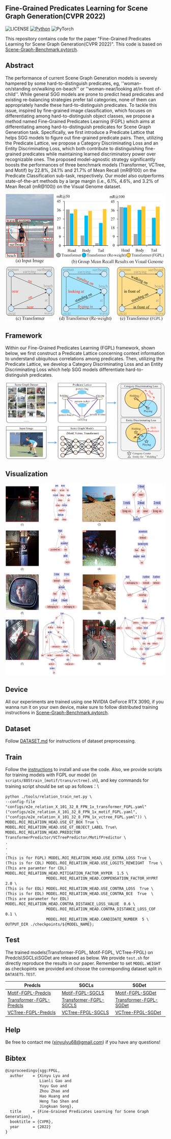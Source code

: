 ## Fine-Grained Predicates Learning for Scene Graph Generation(CVPR 2022)

![LICENSE](https://img.shields.io/badge/license-MIT-green)
[![Python](https://img.shields.io/badge/python-3.7-blue.svg)](https://www.python.org/)
![PyTorch](https://img.shields.io/badge/pytorch-1.2.0-%237732a8)

This repository contains code for the paper "Fine-Grained Predicates Learning for Scene Graph Generation(CVPR 2022)". This code is based on [Scene-Graph-Benchmark.pytorch](https://github.com/KaihuaTang/Scene-Graph-Benchmark.pytorch). 

## Abstract
The performance of current Scene Graph Generation models is severely hampered by some hard-to-distinguish predicates, eg, ''woman-on/standing on/walking on-beach'' or ''woman-near/looking at/in front of-child''. While general SGG models are prone to predict head predicates and existing re-balancing strategies prefer tail categories, none of them can appropriately handle these hard-to-distinguish predicates. To tackle this issue, inspired by fine-grained image classification, which focuses on differentiating among hard-to-distinguish object classes, we propose a method named Fine-Grained Predicates Learning (FGPL) which aims at differentiating among hard-to-distinguish predicates for Scene Graph Generation task. Specifically, we first introduce a Predicate Lattice that helps SGG models to figure out fine-grained predicate pairs. Then, utilizing the Predicate Lattice, we propose a Category Discriminating Loss and an Entity Discriminating Loss, which both contribute to distinguishing fine-grained predicates while maintaining learned discriminatory power over recognizable ones. The proposed model-agnostic strategy significantly boosts the performances of three benchmark models (Transformer, VCTree, and Motif) by 22.8\%, 24.1\% and 21.7\% of Mean Recall (mR@100) on the Predicate Classification sub-task, respectively. Our model also outperforms state-of-the-art methods by a large margin (i.e., 6.1\%, 4.6\%, and 3.2\% of Mean Recall (mR@100)) on the Visual Genome dataset.
<div align=center><img height="400" width="600" src=abstract.png/></div>

## Framework
Within our Fine-Grained Predicates Learning (FGPL) framework, shown below, we first construct a Predicate Lattice concerning context information to understand ubiquitous correlations among predicates. Then, utilizing the Predicate Lattice, we develop a Category Discriminating Loss and an Entity Discriminating Loss which help SGG models differentiate hard-to-distinguish predicates.
<div align=center><img src=framework.png/></div>

## Visualization
<div align=center><img  height="600" width="800" src=visual_sp-1.png/></div>

## Device
All our experiments are trained using one NVIDIA GeForce RTX 3090, if you wanna run it on your own device, make sure to follow distributed training instructions in [Scene-Graph-Benchmark.pytorch](https://github.com/KaihuaTang/Scene-Graph-Benchmark.pytorch). 

## Dataset
Follow [DATASET.md](DATASET.md) for instructions of dataset preprocessing.

## Train
Follow the [instructions](https://github.com/KaihuaTang/Scene-Graph-Benchmark.pytorch) to install and use the code. Also, we provide scripts for training models with FGPL our model (in `scripts/885train_[motif/trans/vctree].sh`), and 
key commands for training script should be set up as follows：\

    python ./tools/relation_train_net.py \
    --config-file "configs/e2e_relation_X_101_32_8_FPN_1x_transformer_FGPL.yaml" ("configs/e2e_relation_X_101_32_8_FPN_1x_motif_FGPL.yaml", ("configs/e2e_relation_X_101_32_8_FPN_1x_vctree_FGPL.yaml")) \
    MODEL.ROI_RELATION_HEAD.USE_GT_BOX True \
    MODEL.ROI_RELATION_HEAD.USE_GT_OBJECT_LABEL True\
    MODEL.ROI_RELATION_HEAD.PREDICTOR TransformerPredictor/VCTreePredictor/MotifPredictor \
    . 
    . 
    .
    (This is for FGPL) MODEL.ROI_RELATION_HEAD.USE_EXTRA_LOSS True \
    (This is for CDL) MODEL.ROI_RELATION_HEAD.USE_LOGITS_REWEIGHT  True \  
    (This are paramter for CDL) MODEL.ROI_RELATION_HEAD.MITIGATION_FACTOR_HYPER  1.5 \
                      MODEL.ROI_RELATION_HEAD.COMPENSATION_FACTOR_HYPRT  2.0 \
    (This is for EDL) MODEL.ROI_RELATION_HEAD.USE_CONTRA_LOSS  True \ 
    (This is for EDL) MODEL.ROI_RELATION_HEAD.USE_CONTRA_BCE  True  \   
    (This are parameter for EDL) MODEL.ROI_RELATION_HEAD.CONTRA_DISTANCE_LOSS_VALUE  0.6 \
                      MODEL.ROI_RELATION_HEAD.CONTRA_DISTANCE_LOSS_COF  0.1 \
                      MODEL.ROI_RELATION_HEAD.CANDIDATE_NUMBER  5 \    
    OUTPUT_DIR ./checkpoints/${MODEL_NAME};
    
## Test
The trained models(Transformer-FGPL, Motif-FGPL, VCTree-FPGL) on Predcls\SGCLs\SGDet are released as below. We provide `test.sh` for directly reproduce the results in our paper. Remember to set `MODEL.WEIGHT` as checkopints we provided and choose the corresponding dataset split in `DATASETS.TEST`.


| Predcls                | SGCLs                 | SGDet                 |
|--------------------|--------------------|--------------------|
| [Motif-FGPL-Predcls](https://stduestceducn-my.sharepoint.com/:f:/g/personal/202011081621_std_uestc_edu_cn/EvKzNYpi0lRBrw9GpK8GGBMB3s8vMQ0t0N1KqKlvfQPseg?e=eFNrY6) | [Motif-FGPL-SGCLS](https://stduestceducn-my.sharepoint.com/:f:/g/personal/202011081621_std_uestc_edu_cn/EgYUqzzmHGRPtcTcGh7hqOQBupOrijaCcb00jFtLiDAAfg?e=q4Mgrb) | [Motif-FGPL-SGDet](https://stduestceducn-my.sharepoint.com/:f:/g/personal/202011081621_std_uestc_edu_cn/EhAXOXoRZaJBtXO_IALmxJ0BmppYCxOhhT7CCNQhWKYeiw?e=wZ5EIP) |
| [Transformer-FGPL-Predcls](https://stduestceducn-my.sharepoint.com/:f:/g/personal/202011081621_std_uestc_edu_cn/EuJnkW0h8DtOqo7SlGYYM-kB_wVNTX4AlR60iYGGnrg1sw?e=yPIHgX)   | [Transformer-FGPL-SGCLS](https://stduestceducn-my.sharepoint.com/:f:/g/personal/202011081621_std_uestc_edu_cn/EsgsaHtiL8ROgSYGaeQxt7EBjqH5p0PBc1kNbSL9oSXkPA?e=ReKVcU)   | [Transformer-FGPL-SGDet](https://stduestceducn-my.sharepoint.com/:f:/g/personal/202011081621_std_uestc_edu_cn/Ei88EjODSRlIqivvpv_ptHwBVRQIcZ-gKIuXJH0FUr_S-w?e=kwKowx) |
| [VCTree-FGPL-Predcls](https://stduestceducn-my.sharepoint.com/:f:/g/personal/202011081621_std_uestc_edu_cn/Eok6ZaK5qXpNoSlbVFUUN1wBg0M9gCFIBOvegjImkIo8gA?e=4e0mou)   | [VCTree-FPGL-SGCLS](https://stduestceducn-my.sharepoint.com/:f:/g/personal/202011081621_std_uestc_edu_cn/Enp8HTh7eV9Njtpehl0ARF4BNYRBpUXaDk2Fk3XoSLwkFw?e=okOTdu)   | [VCTree-FPGL-SGDet](https://stduestceducn-my.sharepoint.com/:f:/g/personal/202011081621_std_uestc_edu_cn/EhAXOXoRZaJBtXO_IALmxJ0BmppYCxOhhT7CCNQhWKYeiw?e=56vOzk) |

## Help
Be free to contact me (xinyulyu68@gmail.com) if you have any questions!

## Bibtex

```
@inproceedings{sgg:FPGL,
  author    = {Xinyu Lyu and
               Lianli Gao and
               Yuyu Guo and
               Zhou Zhao and
               Hao Huang and
               Heng Tao Shen and
               Jingkuan Song},
  title     = {Fine-Grained Predicates Learning for Scene Graph Generation},
  booktitle = {CVPR},
  year      = {2022}
}
```
